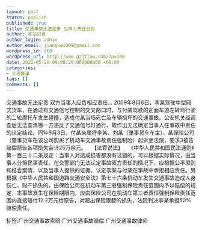 ```yaml
---
layout: post
status: publish
published: true
title: 交通事故无法定责 当事人责任分担
author: 本站记者
author_login: admin
author_email: jiangwei909@gmail.com
wordpress_id: 760
wordpress_url: http://www.gzjtlaw.com/?p=760
date: 2011-05-29 09:08:29.000000000 +08:00
categories:
- 交通肇事
tags: []
comments: []
---
```

交通事故无法定责 双方当事人应负相应责任...  2009年8月6日，李某驾驶中型厢式货车，在通过有交通信号控制的交叉路口时，与付某驾驶的迎面车道左转弯行驶的二轮摩托车发生碰撞，造成付某当场死亡及车辆损坏的交通事故。公安机关经调查后无法查清哪一方违反了交通信号灯通行，故作出无法确定当事人在事故中责任的认定结论。同年9月3日，付某亲属将李某、刘某（肇事货车车主）、某保险公司（肇事货车在该公司购买了机动车交通事故责任强制险）起诉至法院，要求3被告赔偿原告各项损失合计25万余元。　　【法官说法】　　《中华人民共和国民法通则》第一百三十二条规定：当事人对造成损害都没有过错的，可以根据实际情况，由当事人分担民事责任。在交警部门无法认定事故双方责任的情况下，应根据公平原则和结合案情，以及当事人提供的证据，认定李某与付某在事故中承担相应责任。另根据《中华人民共和国道路交通安全法》第七十六条机动车发生交通事故造成人身伤亡、财产损失的，由保险公司在机动车第三者强制保险责任范围内予以赔偿的规定，本事故发生在保险期限内，应由保险公司在机动车第三者责任强制保险责任范围内直接赔付12.2万元给原告，对超出保险限额的损失，法院判决李某承担50%赔偿责任。标签:广州交通事故索赔 广州交通事故赔偿 广州交通事故律师
